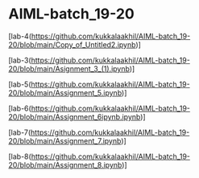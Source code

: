 # AIML-batch_19-20
[lab-4(https://github.com/kukkalaakhil/AIML-batch_19-20/blob/main/Copy_of_Untitled2.ipynb)]

[lab-3(https://github.com/kukkalaakhil/AIML-batch_19-20/blob/main/Asignment_3_(1).ipynb)]

[lab-5(https://github.com/kukkalaakhil/AIML-batch_19-20/blob/main/Assignment_5.ipynb)]

[lab-6(https://github.com/kukkalaakhil/AIML-batch_19-20/blob/main/Assignment_6ipynb.ipynb)]

[lab-7(https://github.com/kukkalaakhil/AIML-batch_19-20/blob/main/Assignment_7.ipynb)]

[lab-8(https://github.com/kukkalaakhil/AIML-batch_19-20/blob/main/Assignment_8.ipynb)]
